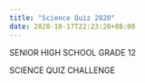 ```yaml
---
title: "Science Quiz 2020"
date: 2020-10-17T22:23:20+08:00
---
```

SENIOR HIGH SCHOOL GRADE 12

SCIENCE QUIZ CHALLENGE